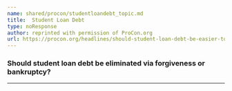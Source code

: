 ```yaml
---
name: shared/procon/studentloandebt_topic.md
title:  Student Loan Debt 
type: noResponse
author: reprinted with permission of ProCon.org
url: https://procon.org/headlines/should-student-loan-debt-be-easier-to-discharge-in-bankruptcy-top-3-pros-cons/ 
---
```


###  Should student loan debt be eliminated via forgiveness or bankruptcy?

---


